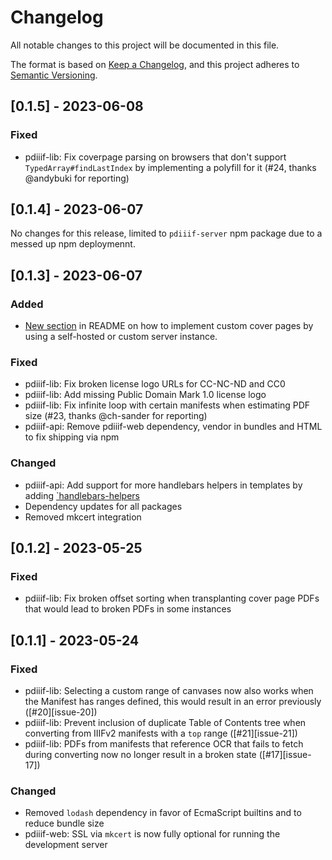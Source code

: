 # Changelog

All notable changes to this project will be documented in this file.

The format is based on [Keep a Changelog](https://keepachangelog.com/en/1.0.0/),
and this project adheres to [Semantic Versioning](https://semver.org/spec/v2.0.0.html).

## [0.1.5] - 2023-06-08

### Fixed
- pdiiif-lib: Fix coverpage parsing on browsers that don't support
  `TypedArray#findLastIndex` by implementing a polyfill for it
  (#24, thanks @andybuki for reporting)


## [0.1.4] - 2023-06-07

No changes for this release, limited to `pdiiif-server` npm package due
to a messed up npm deploymennt.


## [0.1.3] - 2023-06-07

### Added
- [New section](./README.md#cover-page-endpoints) in README on how to implement
  custom cover pages by using a self-hosted or custom server instance.

### Fixed
- pdiiif-lib: Fix broken license logo URLs for CC-NC-ND and CC0
- pdiiif-lib: Add missing Public Domain Mark 1.0 license logo
- pdiiif-lib: Fix infinite loop with certain manifests when estimating PDF
  size (#23, thanks @ch-sander for reporting)
- pdiiif-api: Remove pdiiif-web dependency, vendor in bundles and HTML
  to fix shipping via npm

### Changed
- pdiiif-api: Add support for more handlebars helpers in templates by
  adding [`handlebars-helpers](https://github.com/helpers/handlebars-helpers)
- Dependency updates for all packages
- Removed mkcert integration

## [0.1.2] - 2023-05-25

### Fixed
- pdiiif-lib: Fix broken offset sorting when transplanting cover page PDFs that
  would lead to broken PDFs in some instances

## [0.1.1] - 2023-05-24

### Fixed
- pdiiif-lib: Selecting a custom range of canvases now also works when the
  Manifest has ranges defined, this would result in an error previously
  ([#20][issue-20])
- pdiiif-lib: Prevent inclusion of duplicate Table of Contents tree when converting
  from IIIFv2 manifests with a `top` range ([#21][issue-21])
- pdiiif-lib: PDFs from manifests that reference OCR that fails to fetch during
  converting now no longer result in a broken state ([#17][issue-17])

### Changed
- Removed `lodash` dependency in favor of EcmaScript builtins and to reduce bundle
  size
- pdiiif-web: SSL via `mkcert` is now fully optional for running the
  development server

